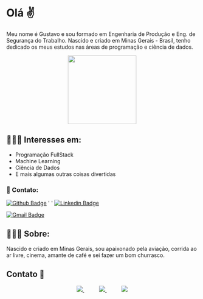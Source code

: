 # Olá ✌️ 

Meu nome é Gustavo e sou formado em Engenharia de Produção e Eng. de Segurança do Trabalho. Nascido e criado em Minas Gerais - Brasil, tenho dedicado os meus estudos nas áreas de programação e ciência de dados. 

<p align="center">
  <img align="center" height="180" src="https://github-readme-stats-anuraghazra1.vercel.app/api/top-langs/?username=guftrindade&layout=compact&theme=dracula" />
</p>

## 👨🏼‍💻 Interesses em:
- Programação FullStack
- Machine Learning
- Ciência de Dados
- E mais algumas outras coisas divertidas

### :iphone: Contato:

<a> [![Github Badge](https://img.shields.io/badge/-Github-000?style=flat-square&logo=Github&logoColor=white&link=https://github.com/https://github.com/guftrindade)](https://github.com/https://github.com/guftrindade)
 ' '</a>
[![Linkedin Badge](https://img.shields.io/badge/-LinkedIn-blue?style=flat-square&logo=Linkedin&logoColor=white&link=https://www.linkedin.com/in/gustavoftrindade/)](https://www.linkedin.com/in/gustavoftrindade/) 

[![Gmail Badge](https://img.shields.io/badge/-Gmail-c14438?style=flat-square&logo=Gmail&logoColor=white&link=mailto:gustavoferreiratrindade@gmail.com)](mailto:gustavoferreiratrindade@gmail.com)


## 👨🏻‍✈️ Sobre:
Nascido e criado em Minas Gerais, sou apaixonado pela aviação, corrida ao ar livre, cinema, amante de café e sei fazer um bom churrasco.

## Contato :iphone:

<p align="center">
    <a href="https://github.com/https://github.com/guftrindade">
        <img  src="https://img.shields.io/badge/github-%23100000.svg?&style=for-the-badge&logo=github&logoColor=white&link=mailto:https://https://github.com/guftrindade">
    </a>
    &nbsp;&nbsp;&nbsp;&nbsp;&nbsp;&nbsp;&nbsp;&nbsp;&nbsp;
    <a href="mailto:gustavoferreiratrindade@gmail.com">
        <img src="https://img.shields.io/badge/gmail-D14836?&style=for-the-badge&logo=gmail&logoColor=white&link=mailto:gustavoferreiratrindade@gmail.com">
    </a>
    &nbsp;&nbsp;&nbsp;&nbsp;&nbsp;&nbsp;&nbsp;&nbsp;&nbsp;
    <a href="https://https://www.linkedin.com/in/gustavoftrindade/">
        <img src="https://img.shields.io/badge/linkedin-%230077B5.svg?&style=for-the-badge&logo=linkedin&logoColor=white&link=mailto:https://www.linkedin.com/in/gustavoftrindade/">
    </a>
</p>
